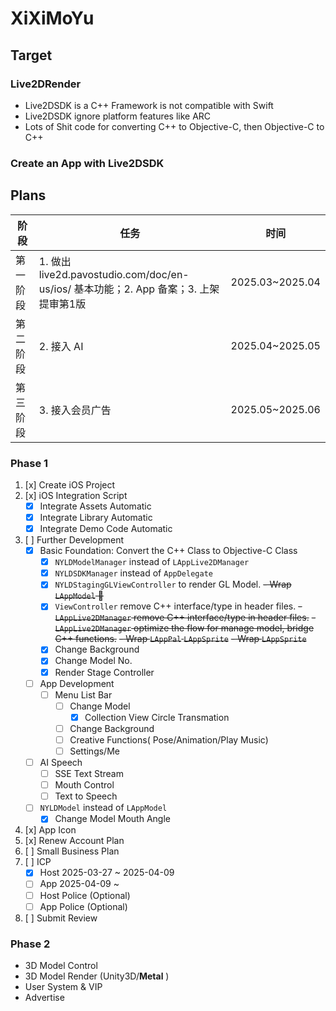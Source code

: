 # XiXiMoYu
## Target
### Live2DRender
- Live2DSDK is a C++ Framework is not compatible with Swift
- Live2DSDK ignore platform features like ARC
- Lots of Shit code for converting C++ to Objective-C,  then Objective-C to C++
### Create an App with Live2DSDK

## Plans
| 阶段     | 任务     |时间|
|----------|----------|----------|
| 第一阶段  | 1. 做出 live2d.pavostudio.com/doc/en-us/ios/ 基本功能；2. App 备案；3. 上架提审第1版 | 2025.03~2025.04 |
| 第二阶段  | 2. 接入 AI | 2025.04~2025.05 |
| 第三阶段  | 3. 接入会员广告 | 2025.05~2025.06 |

### Phase 1
1. [x] Create iOS Project 
2. [x] iOS Integration Script
    - [x] Integrate Assets Automatic
    - [x] Integrate Library Automatic 
    - [x] Integrate Demo Code Automatic
3. [ ] Further Development
    - [x] Basic Foundation: Convert the C++ Class to Objective-C Class
        - [x] `NYLDModelManager` instead of `LAppLive2DManager`
        - [x] `NYLDSDKManager` instead of `AppDelegate`
        - [x] `NYLDStagingGLViewController` to render GL Model.
        ~~- Wrap `LAppModel` 🌟~~
        - [x] `ViewController` remove C++ interface/type in header files.
        ~~- `LAppLive2DManager`  remove C++ interface/type in header files.~~
        ~~- `LAppLive2DManager` optimize the flow for manage model, bridge C++ functions.~~
        ~~- Wrap `LAppPal` `LAppSprite`~~
        ~~- Wrap `LAppSprite`~~
        - [x] Change Background
        - [x] Change Model No.
        - [x] Render Stage Controller

    - [ ] App Development
        - [ ] Menu List Bar
            - [ ] Change Model
                - [x] Collection View Circle Transmation
            - [ ] Change Background
            - [ ] Creative Functions( Pose/Animation/Play Music)
            - [ ] Settings/Me
    - [ ] AI Speech
        - [ ] SSE Text Stream
        - [ ] Mouth Control
        - [ ] Text to Speech

    - [ ] `NYLDModel` instead of `LAppModel`
        - [x] Change Model Mouth Angle

4. [x] App Icon
5. [x] Renew Account Plan 
6. [ ] Small Business Plan
7. [ ] ICP
    - [x] Host 2025-03-27 ~ 2025-04-09
    - [ ] App 2025-04-09 ~ 
    - [ ] Host Police (Optional)
    - [ ] App Police (Optional)
8. [ ] Submit Review

### Phase 2
- 3D Model Control
- 3D Model Render (Unity3D/**Metal** )
- User System & VIP
- Advertise